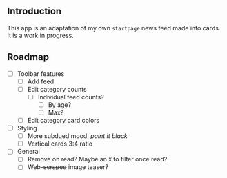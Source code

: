 ## Introduction

This app is an adaptation of my own `startpage` news feed made into cards. It is a work in progress.

## Roadmap

- [ ] Toolbar features
  - [ ] Add feed
  - [ ] Edit category counts
    - [ ] Individual feed counts?
      - [ ] By age?
      - [ ] Max?
  - [ ] Edit category card colors
- [ ] Styling
  - [ ] More subdued mood, _paint it black_
  - [ ] Vertical cards 3:4 ratio
- [ ] General
  - [ ] Remove on read? Maybe an `X` to filter once read?
  - [ ] Web-~~scraped~~ image teaser?
